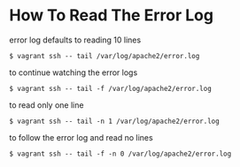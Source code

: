 How To Read The Error Log
=========================

error log defaults to reading 10 lines

    $ vagrant ssh -- tail /var/log/apache2/error.log

to continue watching the error logs
    
    $ vagrant ssh -- tail -f /var/log/apache2/error.log

to read only one line 

    $ vagrant ssh -- tail -n 1 /var/log/apache2/error.log

to follow the error log and read no lines 

    $ vagrant ssh -- tail -f -n 0 /var/log/apache2/error.log